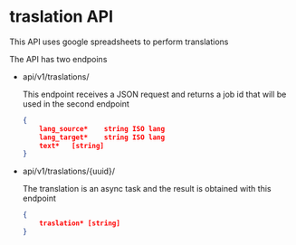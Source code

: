 # traslation API

This API uses google spreadsheets to perform translations

The API has two endpoins

* api/v1/traslations/  
    
    This endpoint receives a JSON request and returns a job id that will be used in the second endpoint

    ```json
    {
        lang_source*	string ISO lang
        lang_target*	string ISO lang
        text*   [string]
    }
    ```


* api/v1/traslations/{uuid}/

    The translation is an async task and the result is obtained with this endpoint

    ```json
    {
        traslation* [string]
    }
    ```

